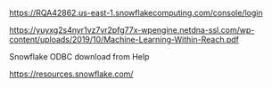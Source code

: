 https://RQA42862.us-east-1.snowflakecomputing.com/console/login

https://yuyxg2s4nyr1vz7vr2pfg77x-wpengine.netdna-ssl.com/wp-content/uploads/2019/10/Machine-Learning-Within-Reach.pdf

Snowflake ODBC download from Help

https://resources.snowflake.com/
